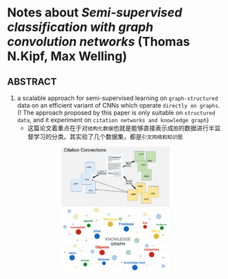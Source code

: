 # Notes about *Semi-supervised classification with graph convolution networks* (Thomas N.Kipf, Max Welling)

## ABSTRACT

1. a scalable approach for semi-supervised learning on `graph-structured` data on an efficient variant of CNNs which operate `directly on graphs`.(! The approach proposed by this paper is only suitable on `structured data`, and it experiment on `citation networks and knowledge graph`)
    + 这篇论文着重点在于对`结构化数据`也就是能够直接表示成`图`的数据进行半监督学习的分类。其实验了几个数据集，都是`引文网络和知识图`

<center> <img src="./images/semi01.png" alt="citation networks" width="50%" height="50%" /> </center>
<center> <img src="./images/semi02.png" alt="knowledge graph" width="50%" /> </center>
